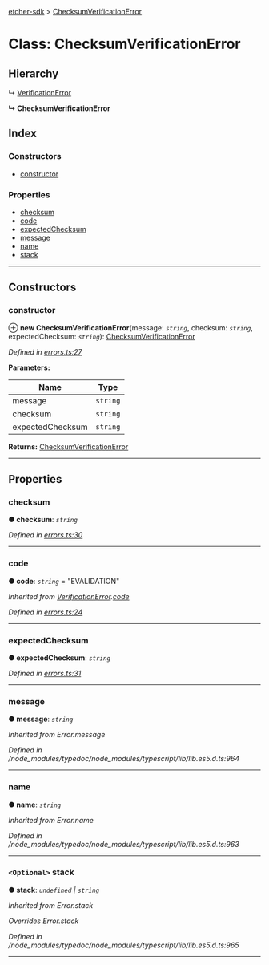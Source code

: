 [etcher-sdk](../README.md) > [ChecksumVerificationError](../classes/checksumverificationerror.md)

# Class: ChecksumVerificationError

## Hierarchy

↳  [VerificationError](verificationerror.md)

**↳ ChecksumVerificationError**

## Index

### Constructors

* [constructor](checksumverificationerror.md#constructor)

### Properties

* [checksum](checksumverificationerror.md#checksum)
* [code](checksumverificationerror.md#code)
* [expectedChecksum](checksumverificationerror.md#expectedchecksum)
* [message](checksumverificationerror.md#message)
* [name](checksumverificationerror.md#name)
* [stack](checksumverificationerror.md#stack)

---

## Constructors

<a id="constructor"></a>

###  constructor

⊕ **new ChecksumVerificationError**(message: *`string`*, checksum: *`string`*, expectedChecksum: *`string`*): [ChecksumVerificationError](checksumverificationerror.md)

*Defined in [errors.ts:27](https://github.com/balena-io-modules/etcher-sdk/blob/5821ce5/lib/errors.ts#L27)*

**Parameters:**

| Name | Type |
| ------ | ------ |
| message | `string` |
| checksum | `string` |
| expectedChecksum | `string` |

**Returns:** [ChecksumVerificationError](checksumverificationerror.md)

___

## Properties

<a id="checksum"></a>

###  checksum

**● checksum**: *`string`*

*Defined in [errors.ts:30](https://github.com/balena-io-modules/etcher-sdk/blob/5821ce5/lib/errors.ts#L30)*

___
<a id="code"></a>

###  code

**● code**: *`string`* = "EVALIDATION"

*Inherited from [VerificationError](verificationerror.md).[code](verificationerror.md#code)*

*Defined in [errors.ts:24](https://github.com/balena-io-modules/etcher-sdk/blob/5821ce5/lib/errors.ts#L24)*

___
<a id="expectedchecksum"></a>

###  expectedChecksum

**● expectedChecksum**: *`string`*

*Defined in [errors.ts:31](https://github.com/balena-io-modules/etcher-sdk/blob/5821ce5/lib/errors.ts#L31)*

___
<a id="message"></a>

###  message

**● message**: *`string`*

*Inherited from Error.message*

*Defined in /node_modules/typedoc/node_modules/typescript/lib/lib.es5.d.ts:964*

___
<a id="name"></a>

###  name

**● name**: *`string`*

*Inherited from Error.name*

*Defined in /node_modules/typedoc/node_modules/typescript/lib/lib.es5.d.ts:963*

___
<a id="stack"></a>

### `<Optional>` stack

**● stack**: *`undefined` \| `string`*

*Inherited from Error.stack*

*Overrides Error.stack*

*Defined in /node_modules/typedoc/node_modules/typescript/lib/lib.es5.d.ts:965*

___

